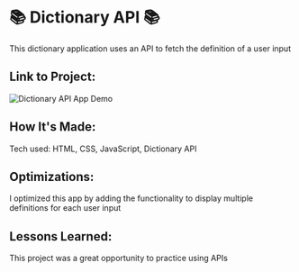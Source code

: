 # 📚 Dictionary API 📚

This dictionary application uses an API to fetch the definition of a user input

## Link to Project: 

![Dictionary API App Demo](url)


## How It's Made:
Tech used: HTML, CSS, JavaScript, Dictionary API


## Optimizations:
I optimized this app by adding the functionality to display multiple definitions for each user input


## Lessons Learned:
This project was a great opportunity to practice using APIs
